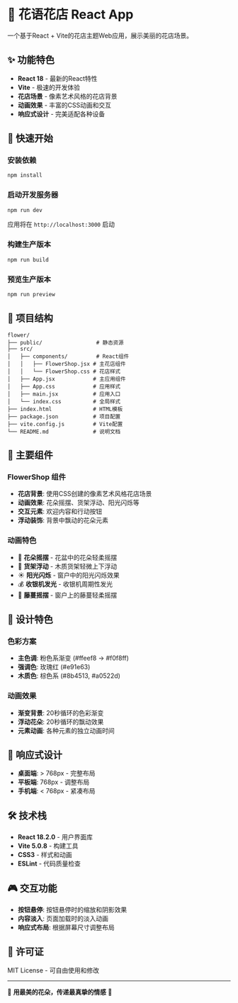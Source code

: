 # 🌸 花语花店 React App

一个基于React + Vite的花店主题Web应用，展示美丽的花店场景。

## ✨ 功能特色

- **React 18** - 最新的React特性
- **Vite** - 极速的开发体验
- **花店场景** - 像素艺术风格的花店背景
- **动画效果** - 丰富的CSS动画和交互
- **响应式设计** - 完美适配各种设备

## 🚀 快速开始

### 安装依赖
```bash
npm install
```

### 启动开发服务器
```bash
npm run dev
```

应用将在 `http://localhost:3000` 启动

### 构建生产版本
```bash
npm run build
```

### 预览生产版本
```bash
npm run preview
```

## 🎨 项目结构

```
flower/
├── public/                 # 静态资源
├── src/
│   ├── components/         # React组件
│   │   ├── FlowerShop.jsx # 主花店组件
│   │   └── FlowerShop.css # 花店样式
│   ├── App.jsx            # 主应用组件
│   ├── App.css            # 应用样式
│   ├── main.jsx           # 应用入口
│   └── index.css          # 全局样式
├── index.html             # HTML模板
├── package.json           # 项目配置
├── vite.config.js         # Vite配置
└── README.md              # 说明文档
```

## 🎯 主要组件

### FlowerShop 组件
- **花店背景**: 使用CSS创建的像素艺术风格花店场景
- **动画效果**: 花朵摇摆、货架浮动、阳光闪烁等
- **交互元素**: 欢迎内容和行动按钮
- **浮动装饰**: 背景中飘动的花朵元素

### 动画特色
- 🌸 **花朵摇摆** - 花盆中的花朵轻柔摇摆
- 🏪 **货架浮动** - 木质货架轻微上下浮动
- ☀️ **阳光闪烁** - 窗户中的阳光闪烁效果
- 💰 **收银机发光** - 收银机周期性发光
- 🌿 **藤蔓摇摆** - 窗户上的藤蔓轻柔摇摆

## 🎨 设计特色

### 色彩方案
- **主色调**: 粉色系渐变 (#ffeef8 → #f0f8ff)
- **强调色**: 玫瑰红 (#e91e63)
- **木质色**: 棕色系 (#8b4513, #a0522d)

### 动画效果
- **渐变背景**: 20秒循环的色彩渐变
- **浮动花朵**: 20秒循环的飘动效果
- **元素动画**: 各种元素的独立动画时间

## 📱 响应式设计

- **桌面端**: > 768px - 完整布局
- **平板端**: 768px - 调整布局
- **手机端**: < 768px - 紧凑布局

## 🛠️ 技术栈

- **React 18.2.0** - 用户界面库
- **Vite 5.0.8** - 构建工具
- **CSS3** - 样式和动画
- **ESLint** - 代码质量检查

## 🎮 交互功能

- **按钮悬停**: 按钮悬停时的缩放和阴影效果
- **内容淡入**: 页面加载时的淡入动画
- **响应式布局**: 根据屏幕尺寸调整布局

## 📄 许可证

MIT License - 可自由使用和修改

---

💐 **用最美的花朵，传递最真挚的情感** 💐